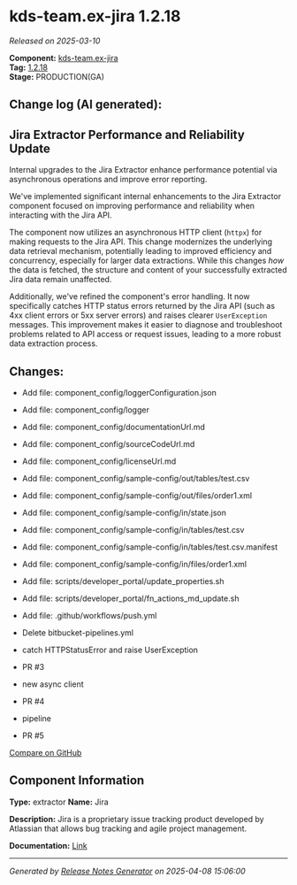 #  kds-team.ex-jira 1.2.18

_Released on 2025-03-10_

**Component:** [kds-team.ex-jira](https://github.com/keboola/component-jira)  
**Tag:** [1.2.18](https://github.com/keboola/component-jira/releases/tag/1.2.18)  
**Stage:** PRODUCTION(GA)


## Change log (AI generated):
## Jira Extractor Performance and Reliability Update
Internal upgrades to the Jira Extractor enhance performance potential via asynchronous operations and improve error reporting.

We've implemented significant internal enhancements to the Jira Extractor component focused on improving performance and reliability when interacting with the Jira API.

The component now utilizes an asynchronous HTTP client (`httpx`) for making requests to the Jira API. This change modernizes the underlying data retrieval mechanism, potentially leading to improved efficiency and concurrency, especially for larger data extractions. While this changes *how* the data is fetched, the structure and content of your successfully extracted Jira data remain unaffected.

Additionally, we've refined the component's error handling. It now specifically catches HTTP status errors returned by the Jira API (such as 4xx client errors or 5xx server errors) and raises clearer `UserException` messages. This improvement makes it easier to diagnose and troubleshoot problems related to API access or request issues, leading to a more robust data extraction process.



## Changes:



- Add file: component_config/loggerConfiguration.json 




- Add file: component_config/logger 




- Add file: component_config/documentationUrl.md 




- Add file: component_config/sourceCodeUrl.md 




- Add file: component_config/licenseUrl.md 




- Add file: component_config/sample-config/out/tables/test.csv 




- Add file: component_config/sample-config/out/files/order1.xml 




- Add file: component_config/sample-config/in/state.json 




- Add file: component_config/sample-config/in/tables/test.csv 




- Add file: component_config/sample-config/in/tables/test.csv.manifest 




- Add file: component_config/sample-config/in/files/order1.xml 




- Add file: scripts/developer_portal/update_properties.sh 




- Add file: scripts/developer_portal/fn_actions_md_update.sh 




- Add file: .github/workflows/push.yml 




- Delete bitbucket-pipelines.yml 








- catch HTTPStatusError and raise UserException 




- PR #3 




- new async client 




- PR #4 




- pipeline 




- PR #5 



[Compare on GitHub](https://github.com/keboola/component-jira/compare/1.2.17...1.2.18)



## Component Information
**Type:** extractor
**Name:** Jira

**Description:** Jira is a proprietary issue tracking product developed by Atlassian that allows bug tracking and agile project management.


**Documentation:** [Link](https://github.com/keboola/component-jira/blob/main/README.md)



---
_Generated by [Release Notes Generator](https://github.com/keboola/release-notes-generator)
on 2025-04-08 15:06:00_